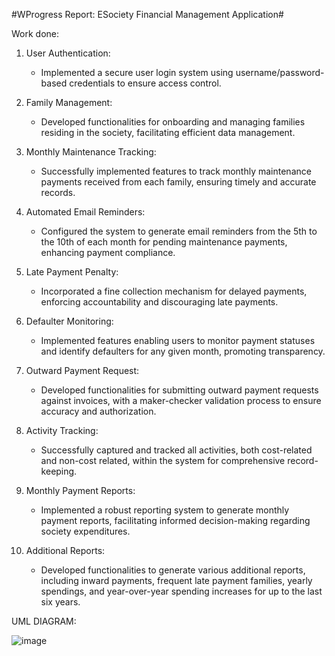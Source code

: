 #WProgress Report: ESociety Financial Management Application#


Work done:

1. User Authentication:
   - Implemented a secure user login system using username/password-based credentials to ensure access control.

2. Family Management:
   - Developed functionalities for onboarding and managing families residing in the society, facilitating efficient data management.

3. Monthly Maintenance Tracking:
   - Successfully implemented features to track monthly maintenance payments received from each family, ensuring timely and accurate records.

4. Automated Email Reminders:
   - Configured the system to generate email reminders from the 5th to the 10th of each month for pending maintenance payments, enhancing payment compliance.

5. Late Payment Penalty:
   - Incorporated a fine collection mechanism for delayed payments, enforcing accountability and discouraging late payments.

6. Defaulter Monitoring:
   - Implemented features enabling users to monitor payment statuses and identify defaulters for any given month, promoting transparency.

7. Outward Payment Request:
   - Developed functionalities for submitting outward payment requests against invoices, with a maker-checker validation process to ensure accuracy and authorization.

8. Activity Tracking:
   - Successfully captured and tracked all activities, both cost-related and non-cost related, within the system for comprehensive record-keeping.



9. Monthly Payment Reports:
   - Implemented a robust reporting system to generate monthly payment reports, facilitating informed decision-making regarding society expenditures.

10. Additional Reports:
    - Developed functionalities to generate various additional reports, including inward payments, frequent late payment families, yearly spendings, and year-over-year spending increases for up to the last six years.

UML DIAGRAM:


![image](https://github.com/ram05kishor12/Report/assets/96153571/d3af6627-9562-44ba-a323-5e78060bb4be)


 
